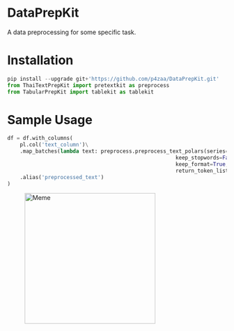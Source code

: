 # DataPrepKit
A data preprocessing for some specific task.

# Installation
```python
pip install --upgrade git+'https://github.com/p4zaa/DataPrepKit.git'
from ThaiTextPrepKit import pretextkit as preprocess
from TabularPrepKit import tablekit as tablekit
```

# Sample Usage
```python
df = df.with_columns(
    pl.col('text_column')\
    .map_batches(lambda text: preprocess.preprocess_text_polars(series=text,
                                                      keep_stopwords=False,
                                                      keep_format=True,
                                                      return_token_list=Fasle))\
    .alias('preprocessed_text')
)
```

<figure>
  <img src="https://i.imgflip.com/7km1oe.jpg" alt="Meme" width="300">
</figure>

